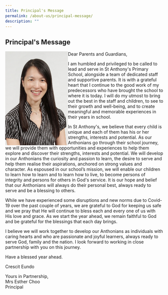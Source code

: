 ```yaml
---
title: Principal's Message
permalink: /about-us/principal-message/
description: ""
---
```

## Principal's Message 

<img align="left" style="width:200px;height:300px;margin-left:px;" src="/images/Mrs%20Esther%20Choo%20-%20pic.jpeg"> Dear Parents and Guardians,  
  
I am humbled and privileged to be called to lead and serve in St Anthony's Primary School, alongside a team of dedicated staff and supportive parents. It is with a grateful heart that I continue to the good work of my predecessors who have brought the school to where it is today. I will do my utmost to bring out the best in the staff and children, to see to their growth and well-being, and to create meaningful and memorable experiences in their years in school.  
  
In St Anthony's, we believe that every child is unique and each of them has his or her strengths, interests and potential. As our Anthonians go through their school journey, we will provide them with opportunities and experiences to help them explore and discover their strengths, interests and potential. We will develop in our Anthonians the curiosity and passion to learn, the desire to serve and help them realise their aspirations, anchored on strong values and character. As espoused in our school’s mission, we will enable our children to learn how to learn and to learn how to live, to become persons of integrity and persons for others in God's service. It is our hope and belief that our Anthonians will always do their personal best, always ready to serve and be a blessing to others.  
  
While we have experienced some disruptions and new norms due to Covid-19 over the past couple of years, we are grateful to God for keeping us safe and we pray that He will continue to bless each and every one of us with His love and grace. As we start the year ahead, we remain faithful to God and be grateful for the blessings that each day brings.  
  
I believe we will work together to develop our Anthonians as individuals with caring hearts and who are passionate and joyful learners, always ready to serve God, family and the nation. I look forward to working in close partnership with you on this journey.  
  
  
Have a blessed year ahead.  
  
Crescit Eundo  
  
Yours in Partnership,  
Mrs Esther Choo  
Principal